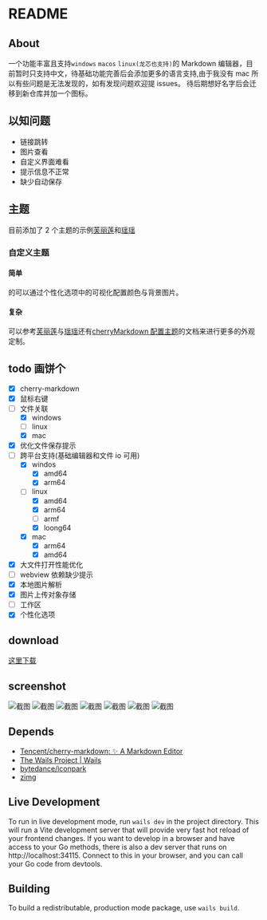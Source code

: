 # README

## About

一个功能丰富且支持`windows` `macos` `linux(龙芯也支持)`的 Markdown 编辑器，目前暂时只支持中文，待基础功能完善后会添加更多的语言支持,由于我没有 mac 所以有些问题是无法发现的，如有发现问题欢迎提 issues。
待后期想好名字后会迁移到新仓库并加一个图标。

## 以知问题

- 链接跳转
- 图片查看
- 自定义界面难看
- 提示信息不正常
- 缺少自动保存

## 主题

目前添加了 2 个主题的示例[芙丽莲](https://github.com/langbiantianya/edit-theme-frieren)和[瑶瑶](https://github.com/langbiantianya/edit-theme-yaoyao)

### 自定义主题

#### 简单

的可以通过个性化选项中的可视化配置颜色与背景图片。

#### 复杂

可以参考[芙丽莲](https://github.com/langbiantianya/edit-theme-frieren)与[瑶瑶](https://github.com/langbiantianya/edit-theme-yaoyao)还有[cherryMarkdown 配置主题](https://github.com/Tencent/cherry-markdown/wiki/%E9%85%8D%E7%BD%AE%E4%B8%BB%E9%A2%98)的文档来进行更多的外观定制。

## todo 画饼个

- [x] cherry-markdown
- [x] 鼠标右键
- [ ] 文件关联
  - [x] windows
  - [ ] linux
  - [x] mac
- [x] 优化文件保存提示
- [ ] 跨平台支持(基础编辑器和文件 io 可用)
  - [x] windos
    - [x] amd64
    - [x] arm64
  - [ ] linux
    - [x] amd64
    - [x] arm64
    - [ ] armf
    - [x] loong64
  - [x] mac
    - [x] arm64
    - [x] amd64
- [x] 大文件打开性能优化
- [ ] webview 依赖缺少提示
- [x] 本地图片解析
- [x] 图片上传对象存储
- [ ] 工作区
- [x] 个性化选项

## download

[这里下载](https://github.com/langbiantianya/cherry-markdown-webview/releases)

## screenshot

![截图](https://github.com/langbiantianya/cherry-markdown-webview/raw/refs/heads/main/screenshot/1.png)
![截图](https://github.com/langbiantianya/cherry-markdown-webview/raw/refs/heads/main/screenshot/2.png)
![截图](https://github.com/langbiantianya/cherry-markdown-webview/raw/refs/heads/main/screenshot/3.png)
![截图](https://github.com/langbiantianya/cherry-markdown-webview/raw/refs/heads/main/screenshot/4.png)
![截图](https://github.com/langbiantianya/cherry-markdown-webview/raw/refs/heads/main/screenshot/5.png)
![截图](https://github.com/langbiantianya/cherry-markdown-webview/raw/refs/heads/main/screenshot/6.png)
![截图](https://github.com/langbiantianya/cherry-markdown-webview/raw/refs/heads/main/screenshot/7.png)

## Depends

- [Tencent/cherry-markdown: ✨ A Markdown Editor](https://github.com/Tencent/cherry-markdown)
- [The Wails Project | Wails](https://wails.io/zh-Hans/)
- [bytedance/iconpark](https://github.com/bytedance/iconpark)
- [zimg](https://github.com/lkzc19/zimg)

## Live Development

To run in live development mode, run `wails dev` in the project directory. This will run a Vite development
server that will provide very fast hot reload of your frontend changes. If you want to develop in a browser
and have access to your Go methods, there is also a dev server that runs on http://localhost:34115. Connect
to this in your browser, and you can call your Go code from devtools.

## Building

To build a redistributable, production mode package, use `wails build`.
